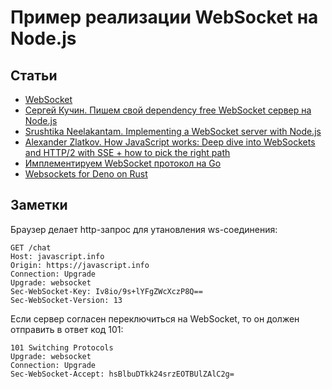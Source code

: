 # Пример реализации WebSocket на Node.js

## Статьи
- [WebSocket](https://learn.javascript.ru/websocket)
- [Сергей Кучин. Пишем свой dependency free WebSocket сервер на Node.js](https://habr.com/ru/post/513224/)
- [Srushtika Neelakantam. Implementing a WebSocket server with Node.js](https://medium.com/hackernoon/implementing-a-websocket-server-with-node-js-d9b78ec5ffa8)
- [Alexander Zlatkov. How JavaScript works: Deep dive into WebSockets and HTTP/2 with SSE + how to pick the right path](https://blog.sessionstack.com/how-javascript-works-deep-dive-into-websockets-and-http-2-with-sse-how-to-pick-the-right-path-584e6b8e3bf7)
- [Имплементируем WebSocket протокол на Go](https://habr.com/ru/post/674694/)
- [Websockets for Deno on Rust](https://github.com/denoland/fastwebsockets)
## Заметки

Браузер делает http-запрос для утановления ws-соединения:
```http
GET /chat
Host: javascript.info
Origin: https://javascript.info
Connection: Upgrade
Upgrade: websocket
Sec-WebSocket-Key: Iv8io/9s+lYFgZWcXczP8Q==
Sec-WebSocket-Version: 13
```

Если сервер согласен переключиться на WebSocket, то он должен отправить в ответ код 101:
```http
101 Switching Protocols
Upgrade: websocket
Connection: Upgrade
Sec-WebSocket-Accept: hsBlbuDTkk24srzEOTBUlZAlC2g=
```
